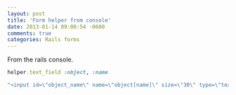 ```yaml
---
layout: post
title: 'Form helper from console'
date: 2013-01-14 09:00:54 -0600
comments: true
categories: Rails forms
---
```


From the rails console.

```ruby
helper.text_field :object, :name

"<input id=\"object_name\" name=\"object[name]\" size=\"30\" type=\"text\" />"
```

